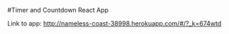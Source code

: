 #Timer and Countdown React App

Link to app: http://nameless-coast-38998.herokuapp.com/#/?_k=674wtd
